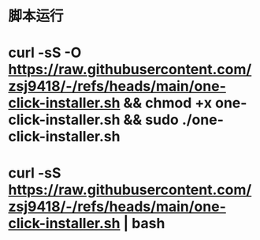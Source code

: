 # 脚本运行  
# curl -sS -O https://raw.githubusercontent.com/zsj9418/-/refs/heads/main/one-click-installer.sh && chmod +x one-click-installer.sh && sudo ./one-click-installer.sh
# curl -sS https://raw.githubusercontent.com/zsj9418/-/refs/heads/main/one-click-installer.sh | bash
